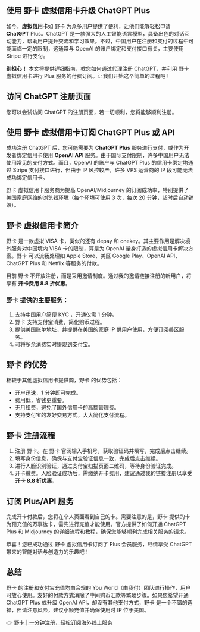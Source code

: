 ## 使用 野卡 虚拟信用卡升级 ChatGPT Plus

如今，**虚拟信用卡**如 野卡 为众多用户提供了便利，让他们能够轻松申请 **ChatGPT** Plus。ChatGPT 是一款强大的人工智能语言模型，具备出色的对话互动能力，帮助用户提升交流和学习效果。不过，中国用户在注册和支付的过程中可能面临一定的限制，这通常与 OpenAI 的账户绑定和支付接口有关，主要使用 Stripe 进行支付。

**别担心！** 本文将提供详细指南，教您如何通过代理注册 ChatGPT，并利用 野卡 虚拟信用卡进行 Plus 服务的付费订阅。让我们开始这个简单的过程吧！

## 访问 ChatGPT 注册页面

您可以尝试访问 ChatGPT 的注册页面，若一切顺利，您将能够顺利注册。

## 使用 野卡 虚拟信用卡订阅 ChatGPT Plus 或 API

成功注册 ChatGPT 后，您可能需要为 **ChatGPT Plus** 服务进行支付，或作为开发者绑定信用卡使用 **OpenAI API** 服务。由于国际支付限制，许多中国用户无法使用常见的支付方式。而且，OpenAI 的账户与 ChatGPT Plus 的信用卡绑定均通过 Stripe 支付接口进行，但由于 IP 风控较严，许多 VPS 运营商的 IP 段可能无法成功绑定信用卡。

野卡 虚拟信用卡服务商为提高 OpenAI/Midjourney 的订阅成功率，特别提供了美国家庭网络的浏览器环境（每个环境可使用 3 次，每次 20 分钟，超时后自动销毁）。

## 野卡 虚拟信用卡简介

野卡 是一款虚拟 VISA 卡，类似的还有 depay 和 onekey。其主要作用是解决境外服务对中国境内 VISA 卡的限制，算是为 OpenAI 量身打造的虚拟信用卡解决方案。野卡 可以流畅处理如 Apple Store、美区 Google Play、OpenAI API、ChatGPT Plus 和 Netflix 等服务的付款。

目前 野卡 不开放注册，而是采用邀请制度。通过我的邀请链接注册的新用户，将享有 **开卡费用 8.8 折优惠**。

### 野卡 提供的主要服务：

1. 支持中国用户简便 KYC ，开通仅需 1 分钟。
2. 野卡 支持支付宝消费，简化购币过程。
3. 提供美国账单地址，并提供在美国的家庭 IP 供用户使用，方便订阅美区服务。
4. 可将多余消费实时提现到支付宝。

## 野卡 的优势

相较于其他虚拟信用卡提供商，野卡 的优势包括：

- 开户迅速，1 分钟即可完成。
- 费用低，省钱更重要。
- 无月租费，避免了国外信用卡的高额管理费。
- 支持支付宝的友好交易方式，大大简化支付流程。

## 野卡 注册流程

1. 注册 野卡。在 野卡 官网输入手机号，获取验证码并填写，完成后点击继续。
2. 填写身份信息，确保与支付宝验证信息一致，完成后点击继续。
3. 进行人脸识别验证，通过支付宝扫描页面二维码，等待身份验证完成。
4. 开卡缴费。人脸验证成功后，需缴纳开卡费用，建议通过我的链接注册以享受 **开卡 8.8 折优惠**。

## 订阅 Plus/API 服务

完成开卡付款后，您将在个人页面看到自己的卡。需要注意的是，野卡 提供的卡为预充值的万事达卡，需先进行充值才能使用。官方提供了如何开通 ChatGPT Plus 和 Midjourney 的详细流程和教程，确保您能够顺利完成相关服务的请求。

恭喜！您已成功通过 野卡 虚拟信用卡订阅了 Plus 会员服务，尽情享受 ChatGPT 带来的智能对话与创造力的乐趣吧！

## 总结

野卡 的注册和支付宝充值均由合规的 You World（由我付）团队进行操作，用户可放心使用。友好的付款方式消除了中间购币汇款等繁琐步骤。如果您希望开通 ChatGPT Plus 或升级 OpenAI API，却没有其他支付方式，野卡 是一个不错的选择，但请注意风险，建议小额充值并确保使用时 IP 位于美国。

👉 [野卡 | 一分钟注册，轻松订阅海外线上服务](https://bit.ly/bewildcard)